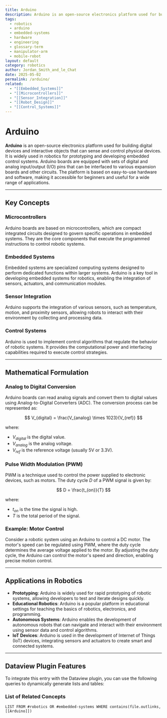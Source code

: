 ```yaml
---
title: Arduino
description: Arduino is an open-source electronics platform used for building digital devices and interactive objects that can sense and control physical devices, widely used in robotics for prototyping and developing embedded control systems.
tags:
  - robotics
  - arduino
  - embedded-systems
  - hardware
  - engineering
  - glossary-term
  - manipulator-arm
  - mobile-robot
layout: default
category: robotics
author: Jordan_Smith_and_le_Chat
date: 2025-05-02
permalink: /arduino/
related:
  - "[[Embedded_Systems]]"
  - "[[Microcontrollers]]"
  - "[[Sensor_Integration]]"
  - "[[Robot_Design]]"
  - "[[Control_Systems]]"
---
```


# Arduino

**Arduino** is an open-source electronics platform used for building digital devices and interactive objects that can sense and control physical devices. It is widely used in robotics for prototyping and developing embedded control systems. Arduino boards are equipped with sets of digital and analog input/output (I/O) pins that can be interfaced to various expansion boards and other circuits. The platform is based on easy-to-use hardware and software, making it accessible for beginners and useful for a wide range of applications.

---

## Key Concepts

### Microcontrollers

Arduino boards are based on microcontrollers, which are compact integrated circuits designed to govern specific operations in embedded systems. They are the core components that execute the programmed instructions to control robotic systems.

### Embedded Systems

Embedded systems are specialized computing systems designed to perform dedicated functions within larger systems. Arduino is a key tool in developing embedded systems for robotics, enabling the integration of sensors, actuators, and communication modules.

### Sensor Integration

Arduino supports the integration of various sensors, such as temperature, motion, and proximity sensors, allowing robots to interact with their environment by collecting and processing data.

### Control Systems

Arduino is used to implement control algorithms that regulate the behavior of robotic systems. It provides the computational power and interfacing capabilities required to execute control strategies.

---

## Mathematical Formulation

### Analog to Digital Conversion

Arduino boards can read analog signals and convert them to digital values using Analog-to-Digital Converters (ADC). The conversion process can be represented as:

$$
V_{digital} = \frac{V_{analog} \times 1023}{V_{ref}}
$$

where:
- $V_{digital}$ is the digital value.
- $V_{analog}$ is the analog voltage.
- $V_{ref}$ is the reference voltage (usually 5V or 3.3V).

### Pulse Width Modulation (PWM)

PWM is a technique used to control the power supplied to electronic devices, such as motors. The duty cycle $D$ of a PWM signal is given by:

$$
D = \frac{t_{on}}{T}
$$

where:
- $t_{on}$ is the time the signal is high.
- $T$ is the total period of the signal.

### Example: Motor Control

Consider a robotic system using an Arduino to control a DC motor. The motor's speed can be regulated using PWM, where the duty cycle determines the average voltage applied to the motor. By adjusting the duty cycle, the Arduino can control the motor's speed and direction, enabling precise motion control.

---

## Applications in Robotics

- **Prototyping**: Arduino is widely used for rapid prototyping of robotic systems, allowing developers to test and iterate designs quickly.
- **Educational Robotics**: Arduino is a popular platform in educational settings for teaching the basics of robotics, electronics, and programming.
- **Autonomous Systems**: Arduino enables the development of autonomous robots that can navigate and interact with their environment using sensor data and control algorithms.
- **IoT Devices**: Arduino is used in the development of Internet of Things (IoT) devices, integrating sensors and actuators to create smart and connected systems.

---

## Dataview Plugin Features

To integrate this entry with the Dataview plugin, you can use the following queries to dynamically generate lists and tables:

### List of Related Concepts

```dataview
LIST FROM #robotics OR #embedded-systems WHERE contains(file.outlinks, [[Arduino]])
